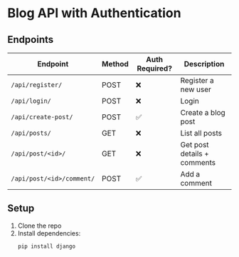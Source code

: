 # Blog API with Authentication

## Endpoints

| Endpoint                  | Method | Auth Required? | Description                 |
| ------------------------- | ------ | -------------- | --------------------------- |
| `/api/register/`          | POST   | ❌             | Register a new user         |
| `/api/login/`             | POST   | ❌             | Login                       |
| `/api/create-post/`       | POST   | ✅             | Create a blog post          |
| `/api/posts/`             | GET    | ❌             | List all posts              |
| `/api/post/<id>/`         | GET    | ❌             | Get post details + comments |
| `/api/post/<id>/comment/` | POST   | ✅             | Add a comment               |

## Setup

1. Clone the repo
2. Install dependencies:
   ```bash
   pip install django
   ```
